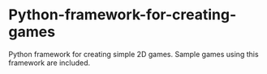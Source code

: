 # Python-framework-for-creating-games
Python framework for creating simple 2D games. Sample games using this framework are included.

